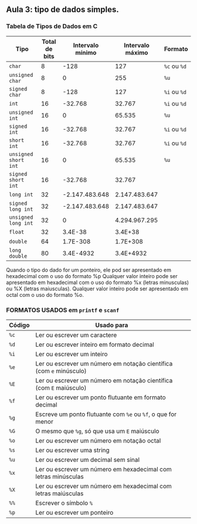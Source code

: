## Aula 3: tipo de dados simples.

### Tabela de Tipos de Dados em C

| Tipo                | Total de bits | Intervalo mínimo      | Intervalo máximo      |   Formato    |
|---------------------|---------------|-----------------------|-----------------------|--------------|
| `char`              | 8             | -128                  | 127                   | `%c` ou `%d` |
| `unsigned char`     | 8             | 0                     | 255                   |     `%u`     |
| `signed char`       | 8             | -128                  | 127                   | `%i` ou `%d` |
| `int`               | 16            | -32.768               | 32.767                | `%i` ou `%d` |
| `unsigned int`      | 16            | 0                     | 65.535                |     `%u`     |
| `signed int`        | 16            | -32.768               | 32.767                | `%i` ou `%d` |
| `short int`         | 16            | -32.768               | 32.767                | `%i` ou `%d` |
| `unsigned short int`| 16            | 0                     | 65.535                |     `%u`     |
| `signed short int`  | 16            | -32.768               | 32.767                |              |
| `long int`          | 32            | -2.147.483.648        | 2.147.483.647         |              |
| `signed long int`   | 32            | -2.147.483.648        | 2.147.483.647         |              |
| `unsigned long int` | 32            | 0                     | 4.294.967.295         |              |
| `float`             | 32            | 3.4E-38               | 3.4E+38               |              |
| `double`            | 64            | 1.7E-308              | 1.7E+308              |              |
| `long double`       | 80            | 3.4E-4932             | 3.4E+4932             |              |


Quando o tipo do dado for um ponteiro, ele pod ser apresentado em hexadecimal com o uso do formato %p
Qualquer valor inteiro pode ser apresentado em hexadecimal com o uso do formato %x (letras minusculas) ou %X
(letras maiusculas).
Qualquer valor inteiro pode ser apresentado em octal com o uso do formato %o.


### FORMATOS USADOS em `printf` e `scanf`

| Código | Usado para                                           |
|--------|------------------------------------------------------|
| `%c`   | Ler ou escrever um caractere                         |
| `%d`   | Ler ou escrever inteiro em formato decimal           |
| `%i`   | Ler ou escrever um inteiro                           |
| `%e`   | Ler ou escrever um número em notação científica (com `e` minúsculo) |
| `%E`   | Ler ou escrever um número em notação científica (com `E` maiúsculo) |
| `%f`   | Ler ou escrever um ponto flutuante em formato decimal |
| `%g`   | Escreve um ponto flutuante com `%e` ou `%f`, o que for menor |
| `%G`   | O mesmo que `%g`, só que usa um `E` maiúsculo         |
| `%o`   | Ler ou escrever um número em notação octal           |
| `%s`   | Ler ou escrever uma string                           |
| `%u`   | Ler ou escrever um decimal sem sinal                 |
| `%x`   | Ler ou escrever um número em hexadecimal com letras minúsculas |
| `%X`   | Ler ou escrever um número em hexadecimal com letras maiúsculas |
| `%%`   | Escrever o símbolo `%`                               |
| `%p`   | Ler ou escrever um ponteiro                          |
